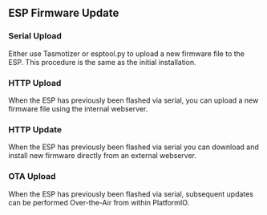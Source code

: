 
## ESP Firmware Update

### Serial Upload

Either use Tasmotizer or esptool.py to upload a new firmware file to the ESP. This procedure is the same as the initial installation.

### HTTP Upload

When the ESP has previously been flashed via serial, you can upload a new firmware file using the internal webserver.

### HTTP Update

When the ESP has previously been flashed via serial you can download and install new firmware directly from an external webserver.

### OTA Upload

When the ESP has previously been flashed via serial, subsequent updates can be performed Over-the-Air from within PlatformIO.
